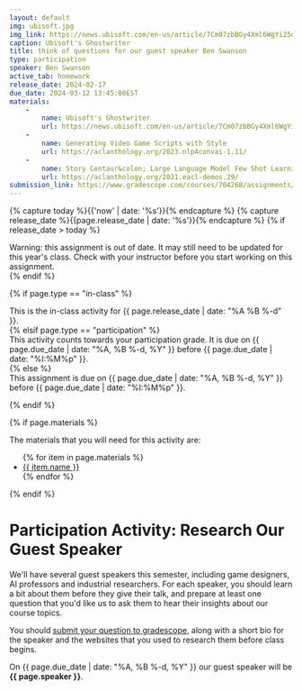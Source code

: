 ```yaml
---
layout: default
img: ubisoft.jpg
img_link: https://news.ubisoft.com/en-us/article/7Cm07zbBGy4Xml6WgYi25d/the-convergence-of-ai-and-creativity-introducing-ghostwriter
caption: Ubisoft's Ghostwriter
title: think of questions for our guest speaker Ben Swanson
type: participation
speaker: Ben Swanson
active_tab: homework
release_date: 2024-02-17
due_date: 2024-03-12 13:45:00EST
materials:
    - 
        name: Ubisoft's Ghostwriter
        url: https://news.ubisoft.com/en-us/article/7Cm07zbBGy4Xml6WgYi25d/the-convergence-of-ai-and-creativity-introducing-ghostwriter
    -
        name: Generating Video Game Scripts with Style
        url: https://aclanthology.org/2023.nlp4convai-1.11/
    -
        name: Story Centaur&colon; Large Language Model Few Shot Learning as a Creative Writing Tool
        url: https://aclanthology.org/2021.eacl-demos.29/
submission_link: https://www.gradescope.com/courses/704268/assignments/4120872
---
```


<!-- Check whether the assignment is ready to release -->
{% capture today %}{{'now' | date: '%s'}}{% endcapture %}
{% capture release_date %}{{page.release_date | date: '%s'}}{% endcapture %}
{% if release_date > today %} 
<div class="alert alert-danger">
Warning: this assignment is out of date.  It may still need to be updated for this year's class.  Check with your instructor before you start working on this assignment.
</div>
{% endif %}
<!-- End of check whether the assignment is up to date -->



{% if page.type == "in-class" %}
<!-- In class activity -->
<div class="alert alert-info">
This is the in-class activity for {{ page.release_date | date: "%A %B %-d" }}.
</div>
{% elsif page.type == "participation" %}
<div class="alert alert-info">
This activity counts towards your participation grade. It is due on {{ page.due_date | date: "%A, %B %-d, %Y" }} before {{ page.due_date | date: "%I:%M%p" }}. 
</div>
{% else %}
<!-- Homework assignment -->
<div class="alert alert-info">
This assignment is due on {{ page.due_date | date: "%A, %B %-d, %Y" }} before {{ page.due_date | date: "%I:%M%p" }}. 
</div>

{% endif %}

{% if page.materials %}
<div class="alert alert-info">
The materials that you will need for this activity are:
<ul>
{% for item in page.materials %}
<li><a href="{{item.url}}">{{ item.name }}</a></li>
{% endfor %}
</ul>
</div>
{% endif %}



Participation Activity: Research Our Guest Speaker
=============================================================

We'll have several guest speakers this semester, including game designers, AI professors and industrial researchers.  For each speaker, you should learn a bit about them before they give their talk, and prepare at least one question that you'd like us to ask them to hear their insights about our course topics. 

You should [submit your question to gradescope]({{page.submission_link}}), along with a short bio for the speaker and the websites that you used to research them  before class begins.

On {{ page.due_date | date: "%A, %B %-d, %Y" }} our guest speaker will be **{{ page.speaker }}**.
